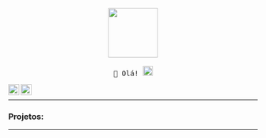 <p align="center">
  <img src="https://cdn.discordapp.com/attachments/759159585365295169/759166058455105556/FOS.gif" width="100px">
   <br><br>
  <samp>
    👋 Olá!  <img src="https://www.blogson.com.br/wp-content/uploads/2017/10/d9933c4e2c272f33b74ef18cdf11a7d5.gif" width="20px">
  </samp>
</p> 

<a target="_blank" href="https://x.com/im_danel">
  <img align="left" alt="Twitter" width="22px" src="https://cdn.jsdelivr.net/npm/simple-icons@3.13.0/icons/twitter.svg" />
</a>
<a target="_blank" href="https://www.instagram.com/danel_bs">
  <img align="left" alt="Instagram" width="22px" src="https://cdn.jsdelivr.net/npm/simple-icons@3.13.0/icons/instagram.svg" />
</a>

</br>

---

### **Projetos:**

---

